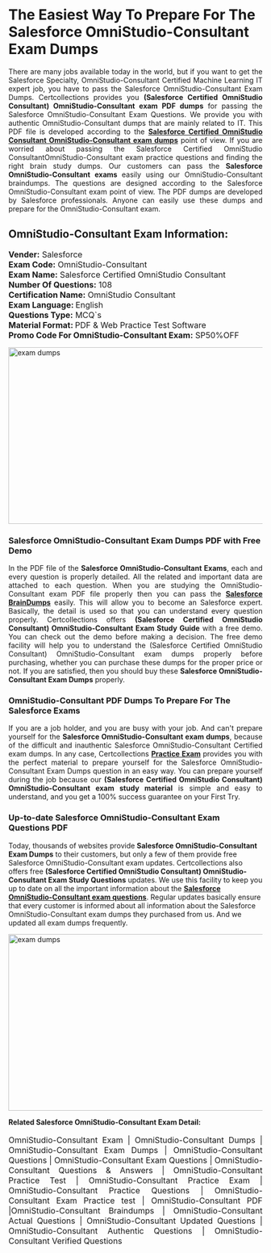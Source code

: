 <h1>The Easiest Way To Prepare For The Salesforce OmniStudio-Consultant Exam Dumps</h1> <p style="text-align:justify">There are many jobs available today in the world, but if you want to get the Salesforce Specialty, OmniStudio-Consultant Certified Machine Learning IT expert job, you have to pass the Salesforce OmniStudio-Consultant Exam Dumps. Certcollections provides you <strong>(Salesforce Certified OmniStudio Consultant) OmniStudio-Consultant exam PDF dumps</strong> for passing the Salesforce OmniStudio-Consultant Exam Questions. We provide you with authentic OmniStudio-Consultant dumps that are mainly related to IT. This PDF file is developed according to the <a href="https://www.certsofficial.com/salesforce/omnistudio-consultant-questions"><strong>Salesforce Certified OmniStudio Consultant OmniStudio-Consultant exam dumps</strong></a> point of view. If you are worried about passing the Salesforce Certified OmniStudio ConsultantOmniStudio-Consultant exam practice questions and finding the right brain study dumps. Our customers can pass the <strong>Salesforce OmniStudio-Consultant exams </strong>easily using our OmniStudio-Consultant braindumps. The questions are designed according to the Salesforce OmniStudio-Consultant exam point of view. The PDF dumps are developed by Salesforce professionals. Anyone can easily use these dumps and prepare for the OmniStudio-Consultant exam.</p> <h2><strong>OmniStudio-Consultant Exam Information:</strong></h2> <p><span style="font-size:16px"><strong>Vender:</strong> Salesforce<br /> <strong>Exam Code:</strong> OmniStudio-Consultant<br /> <strong>Exam Name:</strong> Salesforce Certified OmniStudio Consultant<br /> <strong>Number Of Questions:</strong> 108<br /> <strong>Certification Name:</strong> OmniStudio Consultant<br /> <strong>Exam Language: </strong>English<br /> <strong>Questions Type:</strong> MCQ`s<br /> <strong>Material Format: </strong>PDF & Web Practice Test Software<br /> <strong>Promo Code For OmniStudio-Consultant Exam:</strong> SP50%OFF</span></p> <p><a href="https://www.certsofficial.com/salesforce/omnistudio-consultant-questions" rel="no-follow"><img alt="exam dumps" src="https://www.certcollections.com/uploads/content/certsofficial.jpg" style="height:350px; width:750px" /></a></p> <h3><strong>Salesforce OmniStudio-Consultant Exam Dumps PDF with Free Demo</strong></h3> <p style="text-align:justify">In the PDF file of the <strong>Salesforce OmniStudio-Consultant Exams</strong>, each and every question is properly detailed. All the related and important data are attached to each question. When you are studying the OmniStudio-Consultant exam PDF file properly then you can pass the <a href="https://www.certsofficial.com/salesforce-dumps"><strong>Salesforce BrainDumps</strong></a> easily. This will allow you to become an Salesforce expert. Basically, the detail is used so that you can understand every question properly. Certcollections offers <strong>(Salesforce Certified OmniStudio Consultant) OmniStudio-Consultant Exam Study Guide</strong> with a free demo. You can check out the demo before making a decision. The free demo facility will help you to understand the (Salesforce Certified OmniStudio Consultant) OmniStudio-Consultant exam dumps properly before purchasing, whether you can purchase these dumps for the proper price or not. If you are satisfied, then you should buy these <strong>Salesforce OmniStudio-Consultant Exam Dumps</strong> properly.</p> <h3><strong>OmniStudio-Consultant PDF Dumps To Prepare For The Salesforce Exams</strong></h3> <p style="text-align:justify">If you are a job holder, and you are busy with your job. And can't prepare yourself for the <strong>Salesforce OmniStudio-Consultant exam dumps</strong>, because of the difficult and inauthentic Salesforce OmniStudio-Consultant Certified exam dumps. In any case, Certcollections <strong><a href="https://www.certsofficial.com/">Practice Exam</a></strong> provides you with the perfect material to prepare yourself for the Salesforce OmniStudio-Consultant Exam Dumps question in an easy way. You can prepare yourself during the job because our <strong>(Salesforce Certified OmniStudio Consultant) OmniStudio-Consultant exam study material</strong> is simple and easy to understand, and you get a 100% success guarantee on your First Try.</p> <h3><strong>Up-to-date Salesforce OmniStudio-Consultant Exam Questions PDF</strong></h3> <p>Today, thousands of websites provide <strong>Salesforce OmniStudio-Consultant Exam Dumps</strong> to their customers, but only a few of them provide free Salesforce OmniStudio-Consultant exam updates. Certcollections also offers free <strong>(Salesforce Certified OmniStudio Consultant) OmniStudio-Consultant Exam Study Questions</strong> updates. We use this facility to keep you up to date on all the important information about the <a href="https://www.certsofficial.com/salesforce/omnistudio-consultant-questions"><strong>Salesforce OmniStudio-Consultant exam questions</strong></a>. Regular updates basically ensure that every customer is informed about all information about the Salesforce OmniStudio-Consultant exam dumps they purchased from us. And we updated all exam dumps frequently.</p> <p><a href="https://www.certsofficial.com/salesforce/omnistudio-consultant-questions"><img alt="exam dumps " src="https://www.certcollections.com/uploads/content/certsofficial2.jpg" style="height:350px; width:750px" /></a></p> <p style="text-align:justify"><span style="font-size:14px"><strong>Related Salesforce OmniStudio-Consultant Exam Detail:</strong></span><br /> <br /> <span style="font-size:16px">OmniStudio-Consultant Exam | OmniStudio-Consultant Dumps | OmniStudio-Consultant Exam Dumps | OmniStudio-Consultant Questions | OmniStudio-Consultant Exam Questions | OmniStudio-Consultant Questions & Answers | OmniStudio-Consultant Practice Test | OmniStudio-Consultant Practice Exam | OmniStudio-Consultant Practice Questions | OmniStudio-Consultant Exam Practice test | OmniStudio-Consultant PDF |OmniStudio-Consultant Braindumps | OmniStudio-Consultant Actual Questions | OmniStudio-Consultant Updated Questions | OmniStudio-Consultant Authentic Questions | OmniStudio-Consultant Verified Questions</span></p>
